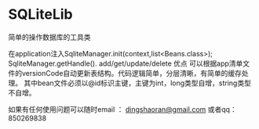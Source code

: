 # SQLiteLib

简单的操作数据库的工具类

在application注入SqliteManager.init(context,list<Beans.class>);
SqliteManager.getHandle().   add/get/update/delete
优点 可以根据app清单文件的versionCode自动更新表结构。代码逻辑简单，分层清晰，有简单的缓存处理。
其中bean文件必须以@id标识主键，主键为int，long类型自增，string类型不自增。

如果有任何使用问题可以随时email ： dingshaoran@gmail.com
或者qq：850269838